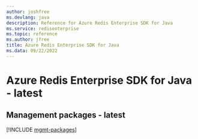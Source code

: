 ```yaml
---
author: joshfree
ms.devlang: java
description: Reference for Azure Redis Enterprise SDK for Java
ms.service: redisenterprise
ms.topic: reference
ms.author: jfree
title: Azure Redis Enterprise SDK for Java
ms.data: 09/22/2022
---
```

# Azure Redis Enterprise SDK for Java - latest

## Management packages - latest
[!INCLUDE [mgmt-packages](redis-enterprise-mgmt-index.md)]
